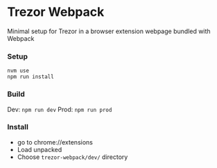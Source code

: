 # Trezor Webpack

Minimal setup for Trezor in a browser extension webpage bundled with Webpack

### Setup

```
nvm use
npm run install
```

### Build

Dev: `npm run dev`
Prod: `npm run prod`

### Install

- go to chrome://extensions
- Load unpacked
- Choose `trezor-webpack/dev/` directory
